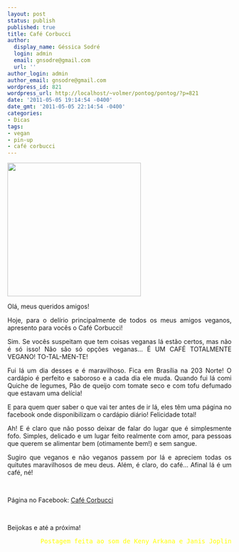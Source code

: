 ```yaml
---
layout: post
status: publish
published: true
title: Café Corbucci
author:
  display_name: Géssica Sodré
  login: admin
  email: gnsodre@gmail.com
  url: ''
author_login: admin
author_email: gnsodre@gmail.com
wordpress_id: 821
wordpress_url: http://localhost/~volmer/pontog/pontog/?p=821
date: '2011-05-05 19:14:54 -0400'
date_gmt: '2011-05-05 22:14:54 -0400'
categories:
- Dicas
tags:
- vegan
- pin-up
- café corbucci
---
```

<p style="text-align: justify;"><a href="http://localhost/~volmer/pontog/pontog/wp-content/uploads/2011/05/PinUp_12.png"><img class="aligncenter size-medium wp-image-823" title="PinUp_12" src="http://localhost/~volmer/pontog/pontog/wp-content/uploads/2011/05/PinUp_12-300x300.png" alt="" width="300" height="300" /></a></p>
<p style="text-align: justify;">Olá, meus queridos amigos!</p>
<p style="text-align: justify;">Hoje, para o delírio principalmente de todos os meus amigos veganos, apresento para vocês o Café Corbucci!</p>
<p style="text-align: justify;">Sim. Se vocês suspeitam que tem coisas veganas lá estão certos, mas não é só isso! Não são só opções veganas... É UM CAFÉ TOTALMENTE VEGANO! TO-TAL-MEN-TE!</p>
<p style="text-align: justify;">Fui lá um dia desses e é maravilhoso. Fica em Brasília na 203 Norte! O cardápio é perfeito e saboroso e a cada dia ele muda. Quando fui lá comi Quiche de legumes, Pão de queijo com tomate seco e com tofu defumado que estavam uma delícia!</p>
<p style="text-align: justify;">E para quem quer saber o que vai ter antes de ir lá, eles têm uma página no facebook onde disponibilizam o cardápio diário! Felicidade total!</p>
<p style="text-align: justify;">Ah! E é claro que não posso deixar de falar do lugar que é simplesmente fofo. Simples, delicado e um lugar feito realmente com amor, para pessoas que querem se alimentar bem (otimamente bem!) e sem sangue.</p>
<p style="text-align: justify;">Sugiro que veganos e não veganos passem por lá e apreciem todas os quitutes maravilhosos de meu deus. Além, é claro, do café... Afinal lá é um café, né!</p>
<p style="text-align: justify;">&nbsp;</p>
<p style="text-align: justify;">Página no Facebook: <a title="Café Corbucci" href="http://www.facebook.com/pages/Caf%C3%A9-Corbucci/186161561417924" target="_blank">Café Corbucci</a></p>
<p>&nbsp;</p>
<p>Beijokas e até a próxima!</p>
<pre style="text-align: right;"><span style="color: #ffff00;">Postagem feita ao som de Keny Arkana e Janis Joplin</span></pre>
